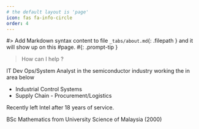 ```yaml
---
# the default layout is 'page'
icon: fas fa-info-circle
order: 4
---
```


#> Add Markdown syntax content to file `_tabs/about.md`{: .filepath } and it will show up on this #page.
#{: .prompt-tip }

> How can I help ?

IT Dev Ops/System Analyst in the semiconductor industry working the in area below
- Industrial Control Systems
- Supply Chain - Procurement/Logistics

Recently left Intel after 18 years of service.

BSc Mathematics from University Science of Malaysia (2000)







